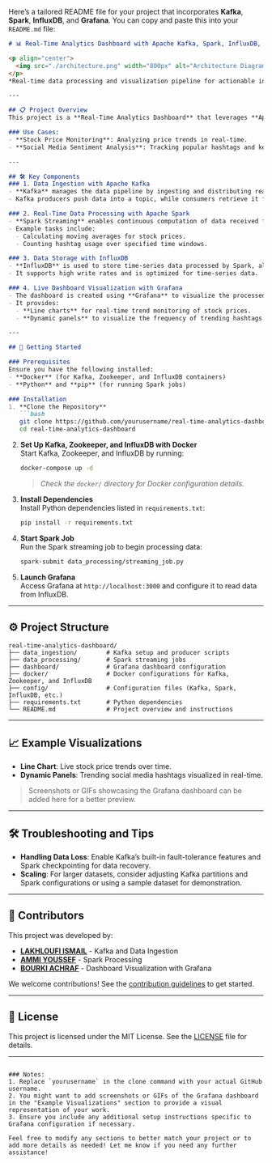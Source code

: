 Here’s a tailored README file for your project that incorporates **Kafka**, **Spark**, **InfluxDB**, and **Grafana**. You can copy and paste this into your `README.md` file:

```markdown
# 📊 Real-Time Analytics Dashboard with Apache Kafka, Spark, InfluxDB, and Grafana

<p align="center">
  <img src="./architecture.png" width="800px" alt="Architecture Diagram"/>
</p>
*Real-time data processing and visualization pipeline for actionable insights.*

---

## 📋 Project Overview
This project is a **Real-Time Analytics Dashboard** that leverages **Apache Kafka**, **Apache Spark**, **InfluxDB**, and **Grafana** to process live data streams. With real-time data ingestion, processing, and visualization, the project provides immediate insights through a dynamic dashboard.

### Use Cases:
- **Stock Price Monitoring**: Analyzing price trends in real-time.
- **Social Media Sentiment Analysis**: Tracking popular hashtags and keywords over time.

---

## 🛠️ Key Components
### 1. Data Ingestion with Apache Kafka
- **Kafka** manages the data pipeline by ingesting and distributing real-time data from sources like APIs or social media.
- Kafka producers push data into a topic, while consumers retrieve it for processing.

### 2. Real-Time Data Processing with Apache Spark
- **Spark Streaming** enables continuous computation of data received from Kafka.
- Example tasks include:
  - Calculating moving averages for stock prices.
  - Counting hashtag usage over specified time windows.

### 3. Data Storage with InfluxDB
- **InfluxDB** is used to store time-series data processed by Spark, allowing for efficient queries and analysis of data over time.
- It supports high write rates and is optimized for time-series data.

### 4. Live Dashboard Visualization with Grafana
- The dashboard is created using **Grafana** to visualize the processed data stored in InfluxDB.
- It provides:
  - **Line charts** for real-time trend monitoring of stock prices.
  - **Dynamic panels** to visualize the frequency of trending hashtags.

---

## 🚀 Getting Started

### Prerequisites
Ensure you have the following installed:
- **Docker** (for Kafka, Zookeeper, and InfluxDB containers)
- **Python** and **pip** (for running Spark jobs)

### Installation
1. **Clone the Repository**  
   ```bash
   git clone https://github.com/yourusername/real-time-analytics-dashboard.git
   cd real-time-analytics-dashboard
   ```

2. **Set Up Kafka, Zookeeper, and InfluxDB with Docker**  
   Start Kafka, Zookeeper, and InfluxDB by running:
   ```bash
   docker-compose up -d
   ```
   > *Check the `docker/` directory for Docker configuration details.*

3. **Install Dependencies**  
   Install Python dependencies listed in `requirements.txt`:
   ```bash
   pip install -r requirements.txt
   ```

4. **Start Spark Job**  
   Run the Spark streaming job to begin processing data:
   ```bash
   spark-submit data_processing/streaming_job.py
   ```

5. **Launch Grafana**  
   Access Grafana at `http://localhost:3000` and configure it to read data from InfluxDB.

---

## ⚙️ Project Structure

```plaintext
real-time-analytics-dashboard/
├── data_ingestion/        # Kafka setup and producer scripts
├── data_processing/       # Spark streaming jobs
├── dashboard/             # Grafana dashboard configuration
├── docker/                # Docker configurations for Kafka, Zookeeper, and InfluxDB
├── config/                # Configuration files (Kafka, Spark, InfluxDB, etc.)
├── requirements.txt       # Python dependencies
└── README.md              # Project overview and instructions
```

---

## 📈 Example Visualizations
- **Line Chart**: Live stock price trends over time.
- **Dynamic Panels**: Trending social media hashtags visualized in real-time.

> Screenshots or GIFs showcasing the Grafana dashboard can be added here for a better preview.

---

## 🛠️ Troubleshooting and Tips

- **Handling Data Loss**: Enable Kafka’s built-in fault-tolerance features and Spark checkpointing for data recovery.
- **Scaling**: For larger datasets, consider adjusting Kafka partitions and Spark configurations or using a sample dataset for demonstration.

---

## 👥 Contributors
This project was developed by:
- **[LAKHLOUFI ISMAIL](https://github.com/lakhloufiismail)** - Kafka and Data Ingestion
- **[AMMI YOUSSEF](https://github.com/Youssefammi123)** - Spark Processing
- **[BOURKI ACHRAF](https://github.com/BOURKI970)** - Dashboard Visualization with Grafana

We welcome contributions! See the [contribution guidelines](CONTRIBUTING.md) to get started.

---

## 📄 License
This project is licensed under the MIT License. See the [LICENSE](LICENSE) file for details.

---
```

### Notes:
1. Replace `yourusername` in the clone command with your actual GitHub username.
2. You might want to add screenshots or GIFs of the Grafana dashboard in the "Example Visualizations" section to provide a visual representation of your work.
3. Ensure you include any additional setup instructions specific to Grafana configuration if necessary.

Feel free to modify any sections to better match your project or to add more details as needed! Let me know if you need any further assistance!
